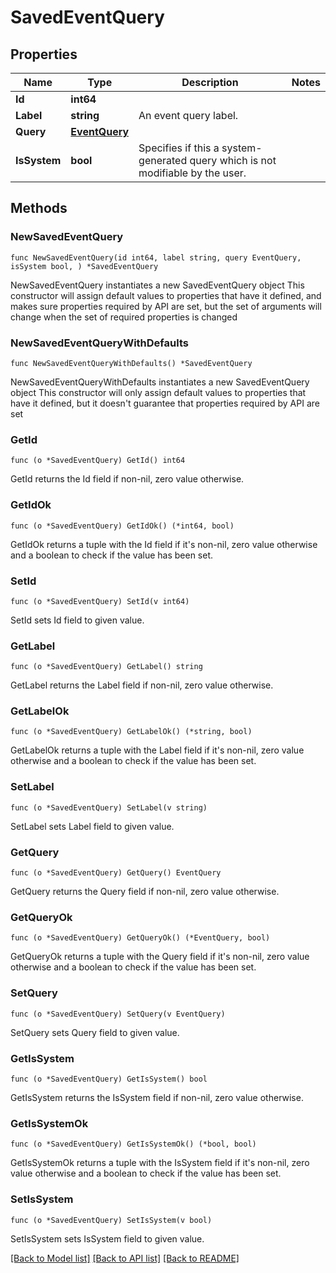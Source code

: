 # SavedEventQuery

## Properties

Name | Type | Description | Notes
------------ | ------------- | ------------- | -------------
**Id** | **int64** |  | 
**Label** | **string** | An event query label. | 
**Query** | [**EventQuery**](EventQuery.md) |  | 
**IsSystem** | **bool** | Specifies if this a system-generated query which is not modifiable by the user. | 

## Methods

### NewSavedEventQuery

`func NewSavedEventQuery(id int64, label string, query EventQuery, isSystem bool, ) *SavedEventQuery`

NewSavedEventQuery instantiates a new SavedEventQuery object
This constructor will assign default values to properties that have it defined,
and makes sure properties required by API are set, but the set of arguments
will change when the set of required properties is changed

### NewSavedEventQueryWithDefaults

`func NewSavedEventQueryWithDefaults() *SavedEventQuery`

NewSavedEventQueryWithDefaults instantiates a new SavedEventQuery object
This constructor will only assign default values to properties that have it defined,
but it doesn't guarantee that properties required by API are set

### GetId

`func (o *SavedEventQuery) GetId() int64`

GetId returns the Id field if non-nil, zero value otherwise.

### GetIdOk

`func (o *SavedEventQuery) GetIdOk() (*int64, bool)`

GetIdOk returns a tuple with the Id field if it's non-nil, zero value otherwise
and a boolean to check if the value has been set.

### SetId

`func (o *SavedEventQuery) SetId(v int64)`

SetId sets Id field to given value.


### GetLabel

`func (o *SavedEventQuery) GetLabel() string`

GetLabel returns the Label field if non-nil, zero value otherwise.

### GetLabelOk

`func (o *SavedEventQuery) GetLabelOk() (*string, bool)`

GetLabelOk returns a tuple with the Label field if it's non-nil, zero value otherwise
and a boolean to check if the value has been set.

### SetLabel

`func (o *SavedEventQuery) SetLabel(v string)`

SetLabel sets Label field to given value.


### GetQuery

`func (o *SavedEventQuery) GetQuery() EventQuery`

GetQuery returns the Query field if non-nil, zero value otherwise.

### GetQueryOk

`func (o *SavedEventQuery) GetQueryOk() (*EventQuery, bool)`

GetQueryOk returns a tuple with the Query field if it's non-nil, zero value otherwise
and a boolean to check if the value has been set.

### SetQuery

`func (o *SavedEventQuery) SetQuery(v EventQuery)`

SetQuery sets Query field to given value.


### GetIsSystem

`func (o *SavedEventQuery) GetIsSystem() bool`

GetIsSystem returns the IsSystem field if non-nil, zero value otherwise.

### GetIsSystemOk

`func (o *SavedEventQuery) GetIsSystemOk() (*bool, bool)`

GetIsSystemOk returns a tuple with the IsSystem field if it's non-nil, zero value otherwise
and a boolean to check if the value has been set.

### SetIsSystem

`func (o *SavedEventQuery) SetIsSystem(v bool)`

SetIsSystem sets IsSystem field to given value.



[[Back to Model list]](../README.md#documentation-for-models) [[Back to API list]](../README.md#documentation-for-api-endpoints) [[Back to README]](../README.md)


